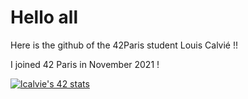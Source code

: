 # Hello all

Here is the github of the 42Paris student Louis Calvié !!

I joined 42 Paris in November 2021 !

[![lcalvie's 42 stats](https://badge42.vercel.app/api/v2/cl9ycxh2600730fmshd3g5glh/stats?cursusId=21&coalitionId=48)](https://github.com/JaeSeoKim/badge42)
